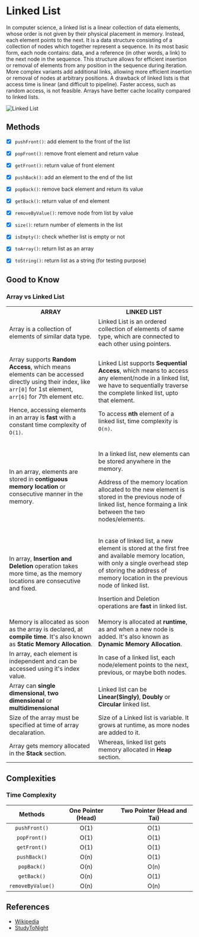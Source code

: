 # Linked List


In computer science, a linked list is a linear collection of data elements, whose order is not given by their physical 
placement in memory. Instead, each element points to the next. It is a data structure consisting of a collection of nodes 
which together represent a sequence. In its most basic form, each node contains: data, and a reference
(in other words, a link) to the next node in the sequence. This structure allows for efficient insertion or removal of 
elements from any position in the sequence during iteration. More complex variants add additional links, allowing more 
efficient insertion or removal of nodes at arbitrary positions. A drawback of linked lists is that access time is linear
(and difficult to pipeline). Faster access, such as random access, is not feasible. Arrays have better cache locality 
compared to linked lists.

![Linked List](https://upload.wikimedia.org/wikipedia/commons/6/6d/Singly-linked-list.svg)


## Methods

- [x] `pushFront()`: add element to the front of the list
- [x] `popFront()`: remove front element and return value
- [x] `getFront()`: return value of front element
- [x] `pushBack()`: add an element to the end of the list
- [x] `popBack()`: remove back element and return its value
- [x] `getBack()`: return value of end element
- [x] `removeByValue()`: remove node from list by value
- [x] `size()`: return number of elements in the list
- [x] `isEmpty()`: check whether list is empty or not
- [x] `toArray()`: return list as an array
- [x] `toString()`: return list as a string (for testing purpose)

 
 
## Good to Know

### Array vs Linked List

 
<table>
<tbody><tr><th>ARRAY</th><th>LINKED LIST</th></tr>
<tr><td>Array is a collection of elements of similar data type.</td><td>Linked List is an ordered collection of elements of same type, which are connected to each other using pointers.</td></tr>
<tr><td><p>Array supports <b>Random Access</b>, which means elements can be accessed directly using their index, like <code>arr[0]</code> for 1st element, <code>arr[6]</code> for 7th element etc.</p><p>Hence, accessing elements in an array is <b>fast</b> with a constant time complexity of <code>O(1)</code>.</p></td><td><p>Linked List supports <b>Sequential Access</b>, which means to access any element/node in a linked list, we have to sequentially traverse the complete linked list, upto that element.</p> <p>To access <b>nth</b> element of a linked list, time complexity is <code>O(n)</code>.</p></td></tr>
<tr><td><p>In an array, elements are stored in <b>contiguous memory location</b> or consecutive manner in the memory.</p></td><td><p>In a linked list, new elements can be stored anywhere in the memory.</p><p>Address of the memory location allocated to the new element is stored in the previous node of linked list, hence formaing a link between the two nodes/elements.</p></td></tr>
<tr><td>In array, <b>Insertion and Deletion</b> operation takes more time, as the memory locations are consecutive and fixed.</td><td><p>In case of linked list, a new element is stored at the first free and available memory location, with only a single overhead step of storing the address of memory location in the previous node of linked list.</p><p>Insertion and Deletion operations are <b>fast</b> in linked list.</p></td></tr>
<tr><td>Memory is allocated as soon as the array is declared, at <b>compile time</b>. It's also known as <b>Static Memory Allocation</b>.</td><td>Memory is allocated at <b>runtime</b>, as and when a new node is added. It's also known as <b>Dynamic Memory Allocation</b>.</td></tr>
<tr><td>In array, each element is independent and can be accessed using it's index value.</td><td>In case of a linked list, each node/element points to the next, previous, or maybe both nodes.</td></tr>
<tr><td>Array can <b>single dimensional</b>, <b>two dimensional</b> or <b>multidimensional</b></td><td>Linked list can be <b>Linear(Singly)</b>, <b>Doubly</b> or <b>Circular</b> linked list.</td></tr>
<tr><td>Size of the array must be specified at time of array decalaration.</td><td>Size of a Linked list is variable. It grows at runtime, as more nodes are added to it.</td></tr>
<tr><td>Array gets memory allocated in the <b>Stack</b> section.</td><td>Whereas, linked list gets memory allocated in <b>Heap</b> section.</td></tr>
</tbody></table>


## Complexities
### Time Complexity

| Methods           | One Pointer (Head) | Two Pointer (Head and Tai) | 
| :---------------: | :------------:     | :-------------------------: |       
| `pushFront()`     |      O(1)          | O(1)                        |     
| `popFront()`      |      O(1)          | O(1)                        |     
| `getFront()`      |      O(1)          | O(1)                        |     
| `pushBack()`      |      O(n)          | O(1)                        |     
| `popBack()`       |      O(n)          | O(n)                        |     
| `getBack()`       |      O(n)          | O(1)                        |     
| `removeByValue()` |      O(n)          | O(n)                        |     
 

## References

- [Wikipedia](https://en.wikipedia.org/wiki/Linked_list#Singly_linked_list)
- [StudyToNight](https://www.studytonight.com/data-structures/linked-list-vs-array)